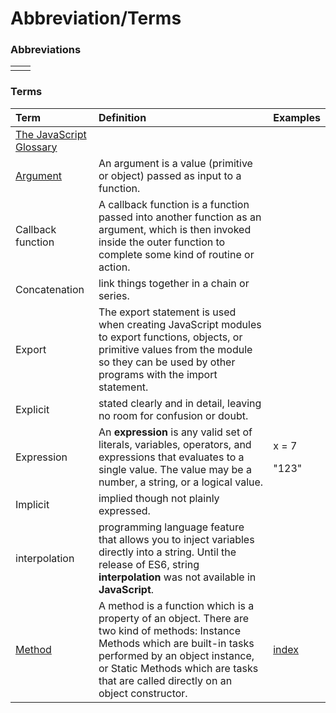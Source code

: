 # Abbreviation/Terms

### Abbreviations

|  |  |
| :--- | :--- |
|  |  |

### Terms

<table>
  <thead>
    <tr>
      <th style="text-align:left">Term</th>
      <th style="text-align:left">Definition</th>
      <th style="text-align:left">Examples</th>
    </tr>
  </thead>
  <tbody>
    <tr>
      <td style="text-align:left"><a href="https://flaviocopes.com/javascript-glossary">The JavaScript Glossary</a>
      </td>
      <td style="text-align:left"></td>
      <td style="text-align:left"></td>
    </tr>
    <tr>
      <td style="text-align:left"><a href="https://developer.mozilla.org/en-US/docs/Glossary/Argument">Argument</a>
      </td>
      <td style="text-align:left">An argument is a value (primitive or object) passed as input to a function.</td>
      <td
      style="text-align:left"></td>
    </tr>
    <tr>
      <td style="text-align:left">Callback function</td>
      <td style="text-align:left">A callback function is a function passed into another function as an argument,
        which is then invoked inside the outer function to complete some kind of
        routine or action.</td>
      <td style="text-align:left"></td>
    </tr>
    <tr>
      <td style="text-align:left">Concatenation</td>
      <td style="text-align:left">link things together in a chain or series.</td>
      <td style="text-align:left"></td>
    </tr>
    <tr>
      <td style="text-align:left">Export</td>
      <td style="text-align:left">The export statement is used when creating JavaScript modules to export
        functions, objects, or primitive values from the module so they can be
        used by other programs with the import statement.</td>
      <td style="text-align:left"></td>
    </tr>
    <tr>
      <td style="text-align:left">Explicit</td>
      <td style="text-align:left">stated clearly and in detail, leaving no room for confusion or doubt.</td>
      <td
      style="text-align:left"></td>
    </tr>
    <tr>
      <td style="text-align:left">Expression</td>
      <td style="text-align:left">An <b>expression</b> is any valid set of literals, variables, operators,
        and expressions that evaluates to a single value. The value may be a number,
        a string, or a logical value.</td>
      <td style="text-align:left">
        <p>x = 7</p>
        <p>&quot;123&quot;</p>
      </td>
    </tr>
    <tr>
      <td style="text-align:left">Implicit</td>
      <td style="text-align:left">implied though not plainly expressed.</td>
      <td style="text-align:left"></td>
    </tr>
    <tr>
      <td style="text-align:left">interpolation</td>
      <td style="text-align:left">programming language feature that allows you to inject variables directly
        into a string. Until the release of ES6, string <b>interpolation</b> was
        not available in <b>JavaScript</b>.</td>
      <td style="text-align:left"></td>
    </tr>
    <tr>
      <td style="text-align:left"><a href="https://developer.mozilla.org/en-US/docs/Glossary/Method">Method</a>
      </td>
      <td style="text-align:left">A method is a function which is a property of an object. There are two
        kind of methods: Instance Methods which are built-in tasks performed by
        an object instance, or Static Methods which are tasks that are called directly
        on an object constructor.</td>
      <td style="text-align:left"><a href="https://developer.mozilla.org/en-US/docs/Web/JavaScript/Reference/Methods_Index">index</a>
      </td>
    </tr>
  </tbody>
</table>